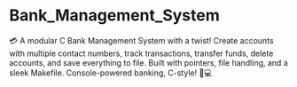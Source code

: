 # Bank_Management_System
💳 A modular C Bank Management System with a twist! Create accounts with multiple contact numbers, track transactions, transfer funds, delete accounts, and save everything to file. Built with pointers, file handling, and a sleek Makefile. Console-powered banking, C-style! 🏦💻

